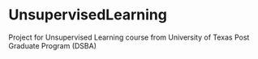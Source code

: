 # UnsupervisedLearning
Project for Unsupervised Learning course from University of Texas Post Graduate Program (DSBA)
